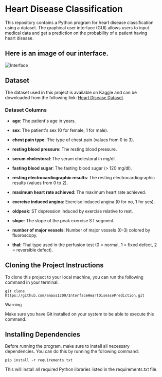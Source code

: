 # Heart Disease Classification
This repository contains a Python program for heart disease classification using a dataset. The graphical user interface (GUI) allows users to input medical data and get a prediction on the probability of a patient having heart disease.

## Here is an image of our interface.

![Interface](https://github.com/anass1209/InterfaceHeartDiseasePrediction/assets/121577030/d6142bc7-6e7e-454b-9260-7019d2e529b2)

## Dataset
The dataset used in this project is available on Kaggle and can be downloaded from the following link: [Heart Disease Dataset](https://www.kaggle.com/datasets/johnsmith88/heart-disease-dataset?select=heart.csv).

### Dataset Columns

- **age**: The patient's age in years.

- **sex**: The patient's sex (0 for female, 1 for male).

- **chest pain type**: The type of chest pain (values from 0 to 3).

- **resting blood pressure**: The resting blood pressure.

- **serum cholestoral**: The serum cholestoral in mg/dl.

- **fasting blood sugar**: The fasting blood sugar (> 120 mg/dl).

- **resting electrocardiographic results**: The resting electrocardiographic results (values from 0 to 2).

- **maximum heart rate achieved**: The maximum heart rate achieved.

- **exercise induced angina**: Exercise induced angina (0 for no, 1 for yes).

- **oldpeak**: ST depression induced by exercise relative to rest.

- **slope**: The slope of the peak exercise ST segment.

- **number of major vessels**: Number of major vessels (0-3) colored by fluoroscopy.

- **thal**: Thal type used in the perfusion test (0 = normal, 1 = fixed defect, 2 = reversible defect).



## Cloning the Project Instructions

To clone this project to your local machine, you can run the following command in your terminal:
```
git clone https://github.com/anass1209/InterfaceHeartDiseasePrediction.git
```

> [!WARNING]
> Make sure you have Git installed on your system to be able to execute this command.

## Installing Dependencies

Before running the program, make sure to install all necessary dependencies. You can do this by running the following command:
```
pip install -r requirements.txt
```

This will install all required Python libraries listed in the requirements.txt file.
